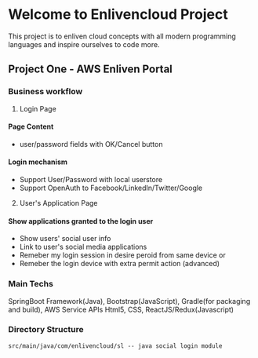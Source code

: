 # Welcome to Enlivencloud Project

This project is to enliven cloud concepts with all modern programming languages and inspire ourselves to code more.

## Project One - AWS Enliven Portal
### Business workflow
1. Login Page
#### Page Content
* user/password fields with OK/Cancel button
#### Login mechanism
* Support User/Password with local userstore
* Support OpenAuth to Facebook/LinkedIn/Twitter/Google

2. User's Application Page
#### Show applications granted to the login user
* Show users' social user info
* Link to user's social media applications
* Remeber my login session in desire peroid from same device or 
* Remeber the login device with extra permit action (advanced)

### Main Techs
SpringBoot Framework(Java), Bootstrap(JavaScript), Gradle(for packaging and build), AWS Service APIs
Html5, CSS, ReactJS/Redux(Javascript)

### Directory Structure
```
src/main/java/com/enlivencloud/sl -- java social login module
```
